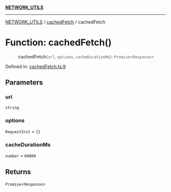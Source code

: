 [**NETWORK_UTILS**](../../README.md)

***

[NETWORK_UTILS](../../README.md) / [cachedFetch](../README.md) / cachedFetch

# Function: cachedFetch()

> **cachedFetch**(`url`, `options`, `cacheDurationMs`): `Promise`\<`Response`\>

Defined in: [cachedFetch.ts:9](https://github.com/dailker/everyutil/blob/2a1290e25c1270a5e1af64099b97f8d5fc086e59/src/network/cachedFetch.ts#L9)

## Parameters

### url

`string`

### options

`RequestInit` = `{}`

### cacheDurationMs

`number` = `60000`

## Returns

`Promise`\<`Response`\>
